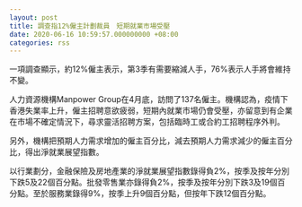```yaml
---
layout: post
title: 調查指12%僱主計劃裁員　短期就業市場受壓
date: 2020-06-16 10:59:57.000000000 +08:00
categories: rss
---
```


一項調查顯示，約12%僱主表示，第3季有需要縮減人手，76%表示人手將會維持不變。

人力資源機構Manpower Group在4月底，訪問了137名僱主。機構認為，疫情下香港失業率上升，僱主招聘意欲疲弱，短期內就業市場仍會受壓，亦留意到有企業在市場不確定情況下，尋求靈活招聘方案，包括臨時工或合約工招聘程序外判。

另外，機構把預期人力需求增加的僱主百分比，減去預期人力需求減少的僱主百分比，得出淨就業展望指數。

以行業劃分，金融保險及房地產業的淨就業展望指數錄得負2%，按季及按年分別下跌5及22個百分點。批發零售業亦錄得負2%，按季及按年分別下跌3及19個百分點。至於服務業錄得9%，按季上升9個百分點，但按年下跌12個百分點。
